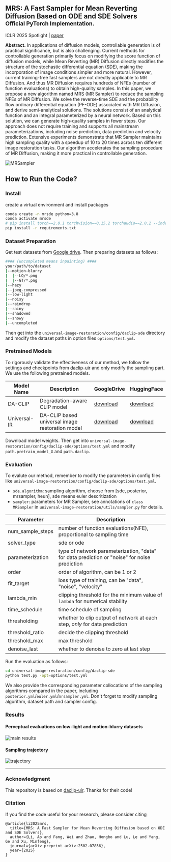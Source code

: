## MRS: A Fast Sampler for Mean Reverting Diffusion Based on ODE and SDE Solvers <br><sub>Official PyTorch Implementation. </sub>

ICLR 2025 Spotlight | [paper](https://arxiv.org/abs/2502.07856)

**Abstract.**
In applications of diffusion models, controllable generation is of practical significance, but is also challenging. Current methods for controllable generation primarily focus on modifying the score function of diffusion models, while Mean Reverting (MR) Diffusion directly modifies the structure of the stochastic differential equation (SDE), making the incorporation of image conditions simpler and more natural. However, current training-free fast samplers are not directly applicable to MR Diffusion. And thus MR Diffusion requires hundreds of NFEs (number of function evaluations) to obtain high-quality samples. In this paper, we propose a new algorithm named MRS (MR Sampler) to reduce the sampling NFEs of MR Diffusion. We solve the reverse-time SDE and the probability flow ordinary differential equation (PF-ODE) associated with MR Diffusion, and derive semi-analytical solutions. The solutions consist of an analytical function and an integral parameterized by a neural network. Based on this solution, we can generate high-quality samples in fewer steps. Our approach does not require training and supports all mainstream parameterizations, including noise prediction, data prediction and velocity prediction. Extensive experiments demonstrate that MR Sampler maintains high sampling quality with a speedup of 10 to 20 times across ten different image restoration tasks. Our algorithm accelerates the sampling procedure of MR Diffusion, making it more practical in controllable generation.

![MRSampler](figs/intro.png)

<!-- ### Updates -->


## How to Run the Code?


### Install

create a virtual environment and install packages

```bash
conda create -n mrsde python=3.8 
conda activate mrsde
# pip install torch==2.0.1 torchvision==0.15.2 torchaudio==2.0.2 --index-url https://download.pytorch.org/whl/cu118
pip install -r requirements.txt
```

### Dataset Preparation

Get test datasets from [Google drive](https://drive.google.com/file/d/1JKd1tA7rMoEbI9190daJqL7i6V1L8KUd/view?usp=sharing). Then preparing datasets as follows:

```bash
#### (uncompleted means inpainting) ####
your/path/to/dataset
|--motion-blurry
|  |--LQ/*.png
|  |--GT/*.png
|--hazy
|--jpeg-compressed
|--low-light
|--noisy
|--raindrop
|--rainy
|--shadowed
|--snowy
|--uncompleted
```

Then get into the `universal-image-restoration/config/daclip-sde` directory and modify the dataset paths in option files `options/test.yml`. 

### Pretrained Models

To rigorously validate the effectiveness of our method, we follow the settings and checkpoints from [daclip-uir](https://github.com/Algolzw/daclip-uir) and only modify the sampling part. We use the following pretrained models.

| Model Name   | Description                                     | GoogleDrive                                                                                   | HuggingFace                                                                                      |
|--------------|-------------------------------------------------|------------------------------------------------------------------------------------------------|--------------------------------------------------------------------------------------------------|
| DA-CLIP      | Degradation-aware CLIP model                    | [download](https://drive.google.com/file/d/1A6u4CaVrcpcZckGUNzEXqMF8x_JXsZdX/view?usp=sharing) | [download](https://huggingface.co/weblzw/daclip-uir-ViT-B-32-irsde/blob/main/daclip_ViT-B-32.pt) |
| Universal-IR | DA-CLIP based universal image restoration model | [download](https://drive.google.com/file/d/1eXsyrmAbWOvhIY4Wbt5v4IxaggA5aZMG/view?usp=sharing) | [download](https://huggingface.co/weblzw/daclip-uir-ViT-B-32-irsde/blob/main/universal-ir.pth)   |

Download model weights. Then get into `universal-image-restoration/config/daclip-sde/options/test.yml` and modify `path.pretrain_model_G` and `path.daclip`.

### Evaluation
To evalute our method, remember to modify the parameters in config files like `universal-image-restoration/config/daclip-sde/options/test.yml`.

- `sde.algorithm`: sampling algorithm, choose from [sde, posterior, mrsampler, heun], sde means euler descritization
- `sampler`: parameters for MR Sampler, see annotations of `class MRSampler` in `universal-image-restoration/utils/sampler.py` for details.

| Parameter | Description |
| --------- | ----------- |
| num_sample_steps | number of function evaluations(NFE), proportional to sampling time |
| solver_type | sde or ode |
| parameterization | type of network parameterization, "data" for data prediction or "noise" for noise prediction |
| order | order of algorithm, can be 1 or 2 |
| fit_target | loss type of training, can be "data", "noise", "velocity" |
| lambda_min | clipping threshold for the minimum value of `lambda` for numerical stability |
| time_schedule | time schedule of sampling |
| thresholding | whether to clip output of network at each step, *only* for data prediction |
| threshold_ratio | decide the clipping threshold |
| threshold_max | max threshold |
| denoise_last | whether to denoise to zero at last step |

Run the evaluation as follows:
```bash
cd universal-image-restoration/config/daclip-sde
python test.py -opt=options/test.yml
```
We also provide the corresponding parameter collocations of the sampling algorithms compared in the paper, including `posterior.yml`/`euler.yml`/`mrsampler.yml`. Don't forget to modify sampling algorithm, dataset path and sampler config.

### Results

#### Perceptual evaluations on low-light and motion-blurry datasets
![main results](figs/score.png)

#### Sampling trajectory
![trajectory](figs/traj.png)

---

### Acknowledgment
This repository is based on [daclip-uir](https://github.com/Algolzw/daclip-uir). Thanks for their code!


### Citation
If you find the code useful for your research, please consider citing

```
@article{li2025mrs,
  title={MRS: A Fast Sampler for Mean Reverting Diffusion based on ODE and SDE Solvers},
  author={Li, Ao and Fang, Wei and Zhao, Hongbo and Lu, Le and Yang, Ge and Xu, Minfeng},
  journal={arXiv preprint arXiv:2502.07856},
  year={2025}
}
```
